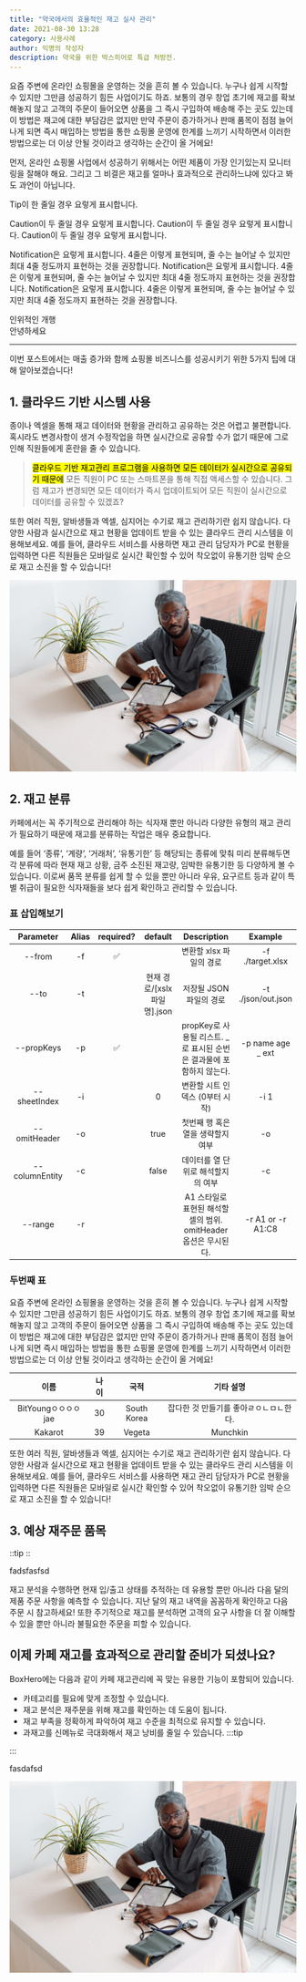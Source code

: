 ```yaml
---
title: "약국에서의 효율적인 재고 실사 관리"
date: 2021-08-30 13:28
category: 사용사례
author: 익명의 작성자
description: 약국을 위한 박스히어로 특급 처방전.
---
```


요즘 주변에 온라인 쇼핑몰을 운영하는 것을 흔히 볼 수 있습니다. 누구나 쉽게 시작할 수 있지만 그만큼 성공하기 힘든 사업이기도 하죠. 보통의 경우 창업 초기에 재고를 확보해놓지 않고 고객의 주문이 들어오면 상품을 그 즉시 구입하여 배송해 주는 곳도 있는데 이 방법은 재고에 대한 부담감은 없지만 만약 주문이 증가하거나 판매 품목이 점점 늘어나게 되면 즉시 매입하는 방법을 통한 쇼핑몰 운영에 한계를 느끼기 시작하면서 이러한 방법으로는 더 이상 안될 것이라고 생각하는 순간이 올 거에요!

먼저, 온라인 쇼핑몰 사업에서 성공하기 위해서는 어떤 제품이 가장 인기있는지 모니터링을 잘해야 해요. 그리고 그 비결은 재고를 얼마나 효과적으로 관리하느냐에 있다고 봐도 과언이 아닙니다.

<tip-box>Tip이 한 줄일 경우 요렇게 표시합니다.</tip-box>

<caution-box>Caution이 두 줄일 경우 요렇게 표시합니다. Caution이 두 줄일 경우 요렇게 표시합니다. Caution이 두 줄일 경우 요렇게 표시합니다.</caution-box>

<notice-box>Notification은 요렇게 표시합니다. 4줄은 이렇게 표현되며, 줄 수는 늘어날 수 있지만 최대 4줄 정도까지 표현하는 것을 권장합니다. Notification은 요렇게 표시합니다. 4줄은 이렇게 표현되며, 줄 수는 늘어날 수 있지만 최대 4줄 정도까지 표현하는 것을 권장합니다. Notification은 요렇게 표시합니다. 4줄은 이렇게 표현되며, 줄 수는 늘어날 수 있지만 최대 4줄 정도까지 표현하는 것을 권장합니다.</notice-box>

<tip-box>인위적인 개행<br/>안녕하세요</tip-box>

---

이번 포스트에서는 매출 증가와 함께 쇼핑몰 비즈니스를 성공시키기 위한 5가지 팁에 대해 알아보겠습니다!

## 1. 클라우드 기반 시스템 사용

종이나 엑셀을 통해 재고 데이터와 현황을 관리하고 공유하는 것은 어렵고 불편합니다. 혹시라도 변경사항이 생겨 수정작업을 하면 실시간으로 공유할 수가 없기 때문에 그로 인해 직원들에게 혼란을 줄 수 있습니다.

> <mark>클라우드 기반 재고관리 프로그램을 사용하면 모든 데이터가 실시간으로 공유되기 때문에</mark> 모든 직원이 PC 또는 스마트폰을 통해 직접 액세스할 수 있습니다. 그럼 재고가 변경되면 모든 데이터가 즉시 업데이트되어 모든 직원이 실시간으로 데이터를 공유할 수 있겠죠?

또한 여러 직원, 알바생들과 엑셀, 심지어는 수기로 재고 관리하기란 쉽지 않습니다. 다양한 사람과 실시간으로 재고 현황을 업데이트 받을 수 있는 클라우드 관리 시스템을 이용해보세요. 예를 들어, 클라우드 서비스를 사용하면 재고 관리 담당자가 PC로 현황을 입력하면 다른 직원들은 모바일로 실시간 확인할 수 있어 착오없이 유통기한 임박 순으로 재고 소진을 할 수 있습니다!

![박스히어로는 재고관리를 쉽고 간편하게 할 수 있게 도와주는 서비스 입니다.](./images/doctor.jpg)

## 2. 재고 분류

카페에서는 꼭 주기적으로 관리해야 하는 식자재 뿐만 아니라 다양한 유형의 재고 관리가 필요하기 때문에 재고를 분류하는 작업은 매우 중요합니다.

예를 들어 ‘종류’, ‘계량’, ‘거래처’, ‘유통기한’ 등 해당되는 종류에 맞춰 미리 분류해두면 각 분류에 따라 현재 재고 상황, 금주 소진된 재고량, 임박한 유통기한 등 다양하게 볼 수 있습니다. 이로써 품목 분류를 쉽게 할 수 있을 뿐만 아니라 우유, 요구르트 등과 같이 특별 취급이 필요한 식자재들을 보다 쉽게 확인하고 관리할 수 있습니다.

### 표 삽입해보기

|   Parameter    | Alias | required? |           default           |                              Description                              |      Example       |
| :------------: | :---: | :-------: | :-------------------------: | :-------------------------------------------------------------------: | :----------------: |
|     --from     |  -f   |    ✅     |                             |                        변환할 xlsx 파일의 경로                        |  -f ./target.xlsx  |
|      --to      |  -t   |           | 현재 경로/[xslx파일명].json |                        저장될 JSON 파일의 경로                        | -t ./json/out.json |
|   --propKeys   |  -p   |    ✅     |                             | propKey로 사용될 리스트. \_로 표시된 순번은 결과물에 포함하지 않는다. | -p name age \_ ext |
|  --sheetIndex  |  -i   |           |              0              |                    변환할 시트 인덱스 (0부터 시작)                    |        -i 1        |
|  --omitHeader  |  -o   |           |            true             |                   첫번째 행 혹은 열을 생략할지 여부                   |         -o         |
| --columnEntity |  -c   |           |            false            |                  데이터를 열 단위로 해석할지의 여부                   |         -c         |
|    --range     |  -r   |           |                             |   A1 스타일로 표현된 해석할 셀의 범위. omitHeader 옵션은 무시된다.    | -r A1 or -r A1:C8  |

### 두번째 표

요즘 주변에 온라인 쇼핑몰을 운영하는 것을 흔히 볼 수 있습니다. 누구나 쉽게 시작할 수 있지만 그만큼 성공하기 힘든 사업이기도 하죠. 보통의 경우 창업 초기에 재고를 확보해놓지 않고 고객의 주문이 들어오면 상품을 그 즉시 구입하여 배송해 주는 곳도 있는데 이 방법은 재고에 대한 부담감은 없지만 만약 주문이 증가하거나 판매 품목이 점점 늘어나게 되면 즉시 매입하는 방법을 통한 쇼핑몰 운영에 한계를 느끼기 시작하면서 이러한 방법으로는 더 이상 안될 것이라고 생각하는 순간이 올 거에요!

|        이름         | 나이 |    국적     |               기타 설명                |
| :-----------------: | :--: | :---------: | :------------------------------------: |
| BitYoungㅇㅇㅇㅇjae |  30  | South Korea | 잡다한 것 만들기를 좋아ㄹㅇㄴㅁㄴ한다. |
|       Kakarot       |  39  |   Vegeta    |                Munchkin                |

또한 여러 직원, 알바생들과 엑셀, 심지어는 수기로 재고 관리하기란 쉽지 않습니다. 다양한 사람과 실시간으로 재고 현황을 업데이트 받을 수 있는 클라우드 관리 시스템을 이용해보세요. 예를 들어, 클라우드 서비스를 사용하면 재고 관리 담당자가 PC로 현황을 입력하면 다른 직원들은 모바일로 실시간 확인할 수 있어 착오없이 유통기한 임박 순으로 재고 소진을 할 수 있습니다!

## 3. 예상 재주문 품목

::tip
::

<div class="tip">
fadsfasfsd
</div>

재고 분석을 수행하면 현재 입/출고 상태를 추적하는 데 유용할 뿐만 아니라 다음 달의 제품 주문 사항을 예측할 수 있습니다. 지난 달의 재고 내역을 꼼꼼하게 확인하고 다음 주문 시 참고하세요! 또한 주기적으로 재고를 분석하면 고객의 요구 사항을 더 잘 이해할 수 있을 뿐만 아니라 불필요한 주문을 피할 수 있습니다.

## 이제 카페 재고를 효과적으로 관리할 준비가 되셨나요?

BoxHero에는 다음과 같이 카페 재고관리에 꼭 맞는 유용한 기능이 포함되어 있습니다.

- 카테고리를 필요에 맞게 조정할 수 있습니다.
- 재고 분석은 재주문을 위해 재고를 확인하는 데 도움이 됩니다.
- 재고 부족을 정확하게 파악하여 재고 수준을 최적으로 유지할 수 있습니다.
- 과재고를 신메뉴로 극대화해서 재고 낭비를 줄일 수 있습니다.
  :::tip

:::

<div class="tip">fasdafsd</div>

![](./images/doctor.jpg)
